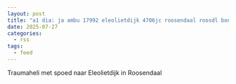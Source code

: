 ```yaml
---
layout: post
title: "a1 dia: ja ambu 17992 eleolietdijk 4706jc roosendaal roosdl bon 111643"
date: 2025-07-27
categories: 
  - rss
tags: 
  - feed
---
```


Traumaheli met spoed naar Eleolietdijk in Roosendaal
